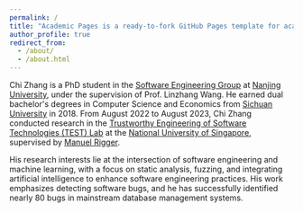 ```yaml
---
permalink: /
title: "Academic Pages is a ready-to-fork GitHub Pages template for academic personal websites"
author_profile: true
redirect_from: 
  - /about/
  - /about.html
---
```



Chi Zhang is a PhD student in the [Software Engineering Group](https://seg.nju.edu.cn/) at [Nanjing University](https://www.nju.edu.cn/EN/main.htm), under the supervision of Prof. Linzhang Wang. He earned dual bachelor's degrees in Computer Science and Economics from [Sichuan University](https://en.scu.edu.cn/) in 2018. From August 2022 to August 2023, Chi Zhang conducted research in the [Trustworthy Engineering of Software Technologies (TEST) Lab](https://nus-test.github.io/) at the [National University of Singapore](https://www.nus.edu.sg/), supervised by [Manuel Rigger](https://www.manuelrigger.at/).

His research interests lie at the intersection of software engineering and machine learning, with a focus on static analysis, fuzzing, and integrating artificial intelligence to enhance software engineering practices. His work emphasizes detecting software bugs, and he has successfully identified nearly 80 bugs in mainstream database management systems.